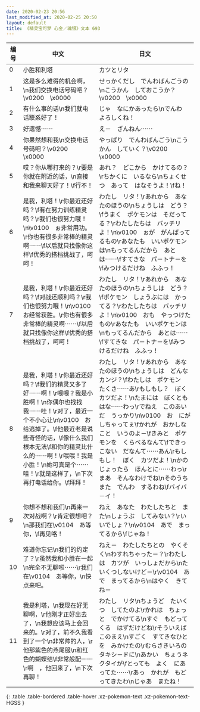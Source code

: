```yaml
---
date: 2020-02-23 20:56
last_modified_at: 2020-02-25 20:50
layout: default
title: 《精灵宝可梦 心金／魂银》文本 693
---
```

| 编号 | 中文 | 日文 |
| ---- | ---- | ---- |
| 0 | 小胜和利塔 | カツとリタ |
| 1 | 这是多么难得的机会啊，\n我们交换电话号码吧？\v0200　\x0000 | せっかくだし　でんわばんごうの\nこうかん　しておこうか？\v0200　\x0000 |
| 2 | 有什么事的话\n我们就电话联系好了！ | じゃ　なにかあったら\nでんわ　よろしくね！ |
| 3 | 好遗憾⋯⋯ | え－　ざんねん⋯⋯ |
| 4 | 你果然想和我\n交换电话号码吧？\v0200　\x0000 | やっぱり　でんわばんごう\nこうかん　していく？\v0200　\x0000 |
| 5 | 哎？你从哪打来的？\r要是你就在附近的话，\n直接和我来聊天好了！\f行不！ | あれ？　どこから　かけてるの？\rちかくに　いるなら\nちょくせつ　あって　はなそうよ！\fね！ |
| 6 | 是我，利塔！\r你最近还好吗？\f有在努力训练精灵吗？\r我们也很努力哦！\n\v0100　ぉ非常用功。\r你也有很多非常棒的精灵啊⋯⋯\f以后就只找像你这样\f优秀的搭档挑战了，呵呵！ | わたし　リタ！\rあれから　あなたのほうの\nちょうしは　どう？\fうまく　ポケモンは　そだってる？\rわたしたちは　バッチリよ！\n\v0100　ぉが　がんばってるもの\rあなたも　いいポケモンは\nもってるんだから　あとは⋯⋯\fすてきな　パ－トナ－を\fみつけるだけね　ふふっ！ |
| 7 | 是我，利塔！\r你最近还好吗？\f对战还顺利吗？\r我们也很努力哦！\n\v0100　お经常获胜。\r你也有很多非常棒的精灵啊⋯⋯\f以后就只找像你这样\f优秀的搭档挑战了，呵呵！ | わたし　リタ！\rあれから　あなたのほうの\nちょうしは　どう？\fポケモン　しょうぶには　かってる？\rわたしたちは　バッチリよ！\n\v0100　おも　やっつけたもの\rあなたも　いいポケモンは\nもってるんだから　あとは⋯⋯\fすてきな　パ－トナ－を\fみつけるだけね　ふふっ！ |
| 8 | 是我，利塔！\r你最近还好吗？\f我们的精灵又多了好⋯⋯啊！\r喂喂？我是小胜啊！\n你偶尔也找找我⋯⋯哇！\r对了，最近一个不小心让\n\v0100　お给逃掉了。\f他最近老是说些奇怪的话，\f像什么我们根本无法\f和你的精灵比什么的⋯⋯啊！\r喂喂！我是小胜！\n她可真是个⋯⋯哇！\r就是这样了，\n下次再打电话给你。\f拜拜！ | わたし　リタ！\rあれから　あなたのほうの\nちょうしは　どんなカンジ？\fわたしは　ポケモン　たくさ⋯⋯あ\rもしもし？　ぼく　カツだよ！\nたまには　ぼくとも　はな⋯⋯わっ\rでねえ　このあいだ　うっかり\n\v0100　お　にがしちゃってぇ\fかれが　おかしなこと　いうのよ－\fきみと　ポケモンを　くらべるなんて\fできっこない　だなんて⋯⋯あん\rもしもし！　ぼく　カツだよ！\nかのじょったら　ほんとに⋯⋯わっ\rまあ　そんなわけでね\nそのうち　また　でんわ　するわね\fバイバ－イ！ |
| 9 | 你想不想和我们\n再来一次对战啊？\r肯定很想吧？\n那我们在\v0104　あ等你，\f再见咯！ | ねえ　あなた　わたしたちと　また\nしょうぶ　してみない？\rいいでしょ？\n\v0104　あで　まってるから\fじゃね！ |
| 10 | 难道你忘记\n我们的约定了？\r虽然我和小胜在一起\n完全不无聊啦⋯⋯\r我们在\v0104　あ等你，\n快点来吧。 | ねえ－　わたしたちとの　やくそく\nわすれちゃった－？\rわたしは　カツが　いっしょだから\nたいくつしないけど－\r\v0104　あで　まってるから\nはやく　きてね－ |
| 11 | 我是利塔，\n我现在好无聊啊，\r他刚才正好出去了，\n我想应该马上会回来的。\r对了，前不久我看到了一个\n非常帅的人，\r他那紫色的燕尾服\n和红色的蝴蝶结\f非常般配⋯⋯\r啊　，他回来了，\n下次再聊！ | わたし　リタ\nちょうど　たいくつ　してたのよ\rかれは　ちょっと　でかけてる\nすぐ　もどってくる　はずだけどね\rそういえば　このまえ\nすごく　すてきなひとを　みかけたの\rむらさきいろの　タキシ－ドに\nあかい　ちょうネクタイが\fとっても　よく　にあってた⋯⋯\rあっ　かれが　もどってきたわ\nじゃあ　またね！ |
{: .table .table-bordered .table-hover .xz-pokemon-text .xz-pokemon-text-HGSS }